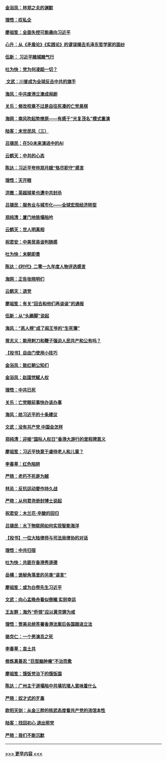 #### [金浴凤：林郑之夫的渊默](../pages/nsc993/n11737735.md?t=12221055) 
#### [理悟：叹私企](../pages/nsc993/n11737715.md?t=12221055) 
#### [廖祖笙：全面失控可能袭向习近平](../pages/nsc993/n11737704.md?t=12221055) 
#### [心升：从《矛盾论》《实践论》的谬误揭去毛泽东哲学家的面纱](../pages/nsc993/n11736962.md?t=12221055) 
#### [伍新： 习近平赌城赌气行](../pages/nsc993/n11736929.md?t=12221055) 
#### [吐为快：党为何凌蹈一切？](../pages/nsc993/n11736915.md?t=12221055) 
#### [ 文武：川普成为全球反击中共的旗手](../pages/nsc993/n11736882.md?t=12221055) 
#### [海风：中共废港立澳成闹剧](../pages/nsc993/n11735857.md?t=12221055) 
#### [关乐：修改校章不过是自往死凑的亡党臭棋](../pages/nsc993/n11735097.md?t=12221055) 
#### [海网：南风吹起势燎原——有感于“光复茂名”模式重演](../pages/nsc993/n11732308.md?t=12221055) 
#### [陆客：末世民风（三）](../pages/nsc993/n11732211.md?t=12221055) 
#### [吕锡民：在5G未来演进中的AI](../pages/nsc993/n11730010.md?t=12221055) 
#### [云鹤天：中共的心态](../pages/nsc993/n11729906.md?t=12221055) 
#### [陈达：习近平夸林郑月娥“恪尽职守”感言](../pages/nsc993/n11729881.md?t=12221055) 
#### [理悟：天开眼](../pages/nsc993/n11729699.md?t=12221055) 
#### [洪微：英超球星也遭中共封杀](../pages/nsc993/n11727243.md?t=12221055) 
#### [吕锡民：服务业与城市化——全球宏观经济转型](../pages/nsc993/n11725845.md?t=12221055) 
#### [郑纯清：厦门地铁塌陷吟](../pages/nsc993/n11725813.md?t=12221055) 
#### [云鹤天：世人明真相](../pages/nsc993/n11725621.md?t=12221055) 
#### [祝君安：中美贸易谈判随感](../pages/nsc993/n11725609.md?t=12221055) 
#### [吐为快：末朝即景](../pages/nsc993/n11723365.md?t=12221055) 
#### [陈达：《时代》二零一九年度人物评选感言](../pages/nsc993/n11723337.md?t=12221055) 
#### [海网：正告张晓明们](../pages/nsc993/n11723228.md?t=12221055) 
#### [云鹤天：退党](../pages/nsc993/n11723056.md?t=12221055) 
#### [廖祖笙：有关“回去和他们再谈谈”的通报](../pages/nsc993/n11722442.md?t=12221055) 
#### [伍新：从“头踢脚”说起](../pages/nsc993/n11722429.md?t=12221055) 
#### [海风：“恶人榜”成了阎王爷的“生死簿”](../pages/nsc993/n11722272.md?t=12221055) 
#### [胥志义：能用剌刀和鞭子强迫人民共产和公有吗？](../pages/nsc993/n11720569.md?t=12221055) 
#### [【投书】自由门使用小技巧](../pages/nsc993/n11720180.md?t=12221055) 
#### [金浴凤：致红朝公知们](../pages/nsc993/n11720563.md?t=12221055) 
#### [金浴凤：赵国党赋人权](../pages/nsc993/n11720533.md?t=12221055) 
#### [理悟：中共已死](../pages/nsc993/n11720233.md?t=12221055) 
#### [关乐：亡党眼前事快办该办事](../pages/nsc993/n11719160.md?t=12221055) 
#### [海风：给习近平的十条建议](../pages/nsc993/n11717616.md?t=12221055) 
#### [文武：没有共产党 中国会怎样](../pages/nsc993/n11717584.md?t=12221055) 
#### [郑纯清：迎接“国际人权日”香港大游行的里程牌意义](../pages/nsc993/n11717417.md?t=12221055) 
#### [廖祖笙：习近平快意于虐待老人和儿童？](../pages/nsc993/n11715313.md?t=12221055) 
#### [李春草：红色陷阱](../pages/nsc993/n11715029.md?t=12221055) 
#### [严晓：老朽不死是为贼](../pages/nsc993/n11712910.md?t=12221055) 
#### [林忌：反抗运动要作持久战](../pages/nsc993/n11712623.md?t=12221055) 
#### [严晓：从何君尧册封博士说起](../pages/nsc993/n11712465.md?t=12221055) 
#### [祝君安：木兰花·辛酸的回归](../pages/nsc993/n11712381.md?t=12221055) 
#### [吕锡民：水下物联网如何实现智能海洋](../pages/nsc993/n11711158.md?t=12221055) 
#### [【投书】一位大陆律师与司法局律协的对话](../pages/nsc993/n11709675.md?t=12221055) 
#### [理悟：中共归宿](../pages/nsc993/n11710059.md?t=12221055) 
#### [吐为快：共匪在香港秀道德](../pages/nsc993/n11709979.md?t=12221055) 
#### [岳横：诡秘角落里的另类“语言”](../pages/nsc993/n11709792.md?t=12221055) 
#### [廖祖笙：或为白卷先生习近平](../pages/nsc993/n11708330.md?t=12221055) 
#### [文武：向心孟晚舟看似倒楣 实则幸运](../pages/nsc993/n11708236.md?t=12221055) 
#### [王友群：海外“侨领”应以黄克锵为戒](../pages/nsc993/n11706176.md?t=12221055) 
#### [理悟：贺美总统签署香港法案后各国跟进立法](../pages/nsc993/n11706853.md?t=12221055) 
#### [骆克仁：一个男演员之死](../pages/nsc993/n11706677.md?t=12221055) 
#### [李春草：哀土共](../pages/nsc993/n11706255.md?t=12221055) 
#### [修炼真善忍 “巨型脑肿瘤”不治而愈](../pages/nsc993/n11705340.md?t=12221055) 
#### [廖祖笙：饿饭党治下的饿饭国](../pages/nsc993/n11705085.md?t=12221055) 
#### [陈达：广州主干道塌陷中共填坑埋人意味着什么](../pages/nsc993/n11705046.md?t=12221055) 
#### [严晓：奴才式的歹毒](../pages/nsc993/n11704826.md?t=12221055) 
#### [欧阳天剑：从金三胖的核武态度看共产党的流氓本性](../pages/nsc993/n11702238.md?t=12221055) 
#### [陆客：找回初心 退出邪党](../pages/nsc993/n11702213.md?t=12221055) 
#### [严晓：我们不能沉默](../pages/nsc993/n11702110.md?t=12221055) 

----
#### [ >>> 更早内容 <<< ](../indexes/nsc993-earlier.md)
